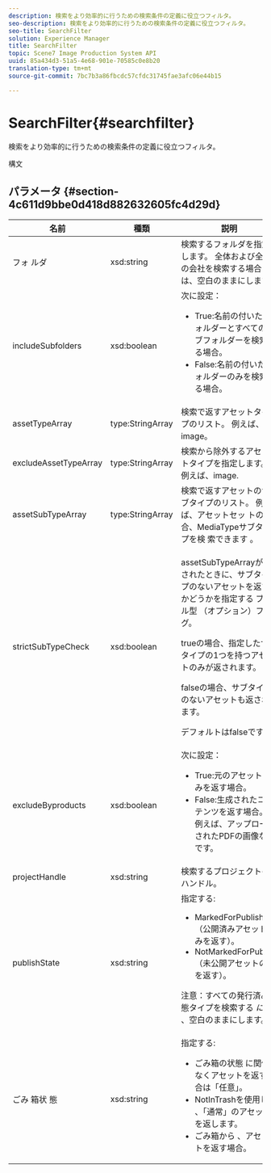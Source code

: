 ```yaml
---
description: 検索をより効率的に行うための検索条件の定義に役立つフィルタ。
seo-description: 検索をより効率的に行うための検索条件の定義に役立つフィルタ。
seo-title: SearchFilter
solution: Experience Manager
title: SearchFilter
topic: Scene7 Image Production System API
uuid: 85a434d3-51a5-4e68-901e-70585c0e8b20
translation-type: tm+mt
source-git-commit: 7bc7b3a86fbcdc57cfdc31745fae3afc06e44b15

---
```



# SearchFilter{#searchfilter}

検索をより効率的に行うための検索条件の定義に役立つフィルタ。

構文

## パラメータ {#section-4c611d9bbe0d418d882632605fc4d29d}

<table id="table_57CEE262A33A4E898C6AFB30C93FD874"> 
 <thead> 
  <tr> 
   <th colname="col1" class="entry"> 名前 </th> 
   <th colname="col2" class="entry"> 種類 </th> 
   <th colname="col3" class="entry"> 説明 </th> 
  </tr> 
 </thead>
 <tbody> 
  <tr> 
   <td colname="col1"> <span class="codeph"> フォ <span class="varname"> ルダ</span></span> </td> 
   <td colname="col2"> <span class="codeph"> xsd:string</span> </td> 
   <td colname="col3"> 検索するフォルダを指定します。 全体および全体の会社を検索する場合は、空白のままにします。 </td> 
  </tr> 
  <tr> 
   <td colname="col1"> <span class="codeph"> <span class="varname"> includeSubfolders</span></span> </td> 
   <td colname="col2"> <span class="codeph"> xsd:boolean</span> </td> 
   <td colname="col3">次に設定： 
    <ul id="ul_BD8686943BD14D05A21C00192D4D70D3"> 
     <li id="li_B6A6DE5AAEFF4A80A8413B4785A88222"><span class="codeph"> True</span>:名前の付いたフォルダーとすべてのサブフォルダーを検索する場合。 </li> 
     <li id="li_10A581F98B4847ED8EBE4AECC3AD70A8"><span class="codeph"> False</span>:名前の付いたフォルダーのみを検索する場合。 </li> 
    </ul> </td> 
  </tr> 
  <tr> 
   <td colname="col1"> <span class="codeph"> <span class="varname"> assetTypeArray</span></span> </td> 
   <td colname="col2"> <span class="codeph"> type:StringArray</span> </td> 
   <td colname="col3">検索で返すアセットタイプのリスト。 例えば、 <span class="codeph"> image</span>。 </td> 
  </tr> 
  <tr> 
   <td colname="col1"> <span class="codeph"> excludeAssetTypeArray <span class="varname"></span></span> </td> 
   <td colname="col2"> <span class="codeph"> type:StringArray</span> </td> 
   <td colname="col3"> 検索から除外するアセットタイプを指定します。 例えば、image. </td> 
  </tr> 
  <tr> 
   <td colname="col1"> <span class="codeph"> <span class="varname"> assetSubTypeArray</span></span> </td> 
   <td colname="col2"> <span class="codeph"> type:StringArray</span> </td> 
   <td colname="col3">検索で返すアセットのサブタイプのリスト。 例えば、アセットセッ <span class="codeph"> トの場合</span>、MediaTypeサブタイプを検 <span class="codeph"> 索できます</span> 。 </td> 
  </tr> 
  <tr> 
   <td colname="col1"><span class="codeph"><span class="varname"> strictSubTypeCheck</span></span> </td> 
   <td colname="col2"><span class="codeph"> xsd:boolean</span> </td> 
   <td colname="col3"> <p>assetSubTypeArrayが渡されたときに、サブタイプのないアセットを返すかどうかを指定する <span class="codeph"> ブール型</span> （オプション）フラグ。 </p> <p>trueの場合、指定したサブタイプの1つを持つアセットのみが返されます。 </p> <p>falseの場合、サブタイプのないアセットも返されます。 </p> <p>デフォルトはfalseです。 </p> </td> 
  </tr> 
  <tr> 
   <td colname="col1"> <span class="codeph"> excludeByproducts <span class="varname"></span></span> </td> 
   <td colname="col2"> <span class="codeph"> xsd:boolean</span> </td> 
   <td colname="col3">次に設定： 
    <ul id="ul_8C164A5D9F0F43968C86A67FA6884F35"> 
     <li id="li_D8009688FF2C439D98D6C1052C1A6CBE"><span class="codeph"> True</span>:元のアセットのみを返す場合。 </li> 
     <li id="li_4970226BF0FF42388CAE4415FB63AF16"><span class="codeph"> False</span>:生成されたコンテンツを返す場合。 例えば、アップロードされたPDFの画像などです。 </li> 
    </ul> </td> 
  </tr> 
  <tr> 
   <td colname="col1"> <span class="codeph"> <span class="varname"> projectHandle</span></span> </td> 
   <td colname="col2"> <span class="codeph"> xsd:string</span> </td> 
   <td colname="col3"> 検索するプロジェクトのハンドル。 </td> 
  </tr> 
  <tr> 
   <td colname="col1"> <span class="codeph"> <span class="varname"> publishState</span></span> </td> 
   <td colname="col2"> <span class="codeph"> xsd:string</span> </td> 
   <td colname="col3">指定する: 
    <ul id="ul_96FFEE28F7624C1FB0356776B4C7CD53"> 
     <li id="li_DCB07288E5F44E05A4D83D3F34B0E08E"><span class="codeph"> MarkedForPublish</span> （公開済みアセットのみを返す）。 </li> 
     <li id="li_9A9A852248DB490DB958AE986DF02672"><span class="codeph"> NotMarkedForPublish</span> （未公開アセットのみを返す）。 </li> 
    </ul> <p>注意：すべての発行済み状態タイプを検索する <i>には</i> 、空白のままにします。 </p> </td> 
  </tr> 
  <tr> 
   <td colname="col1"> <span class="codeph"> ごみ <span class="varname"> 箱状</span> 態 </span> </td> 
   <td colname="col2"> <span class="codeph"> xsd:string</span> </td> 
   <td colname="col3">指定する: 
    <ul id="ul_D31B903FA8DA4CFFABAFABA3D8DA91EC"> 
     <li id="li_E4386C8260E64F0BAFE5BA57FF788E48"><span class="codeph"> ごみ箱の状態</span> に関係なくアセットを返す場合は「任意」。 </li> 
     <li id="li_0B8933FE18C643828075EC8CE8C0223C"><span class="codeph"> NotInTrashを使用して</span> 、「通常」のアセットを返します。 </li> 
     <li id="li_A1F46A0762FA4D4BA9F7247338238DC6"><span class="codeph"> ごみ箱から</span> 、アセットを返す場合。 </li> 
    </ul> </td> 
  </tr> 
 </tbody> 
</table>

